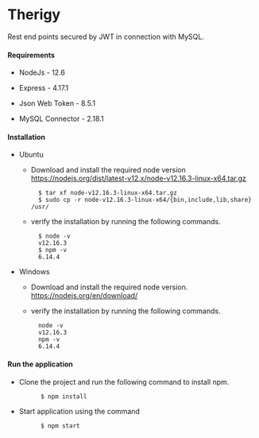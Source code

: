 # Therigy

Rest end points secured by JWT in connection with MySQL.

#### Requirements

- NodeJs - 12.6

- Express - 4.17.1

- Json Web Token - 8.5.1

- MySQL Connector - 2.18.1

#### Installation

- Ubuntu
	- Download and install the required node version
https://nodejs.org/dist/latest-v12.x/node-v12.16.3-linux-x64.tar.gz

			$ tar xf node-v12.16.3-linux-x64.tar.gz
			$ sudo cp -r node-v12.16.3-linux-x64/{bin,include,lib,share} /usr/

	- verify the installation by running the following commands.

			$ node -v
			v12.16.3
			$ npm -v
			6.14.4

- Windows
	- Download and install the required node version.
https://nodejs.org/en/download/

	- verify the installation by running the following commands.

			node -v
			v12.16.3
			npm -v
			6.14.4

#### Run the application

- Clone the project and run the following command to install npm.

			$ npm install

- Start application using the command

			$ npm start






